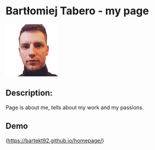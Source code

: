 # Bartłomiej Tabero - my page
![Bartłomiej Tabero](https://github.com/bartekt92/homepage/blob/main/images/bt.png?raw=true)
## Description:
Page is about me, tells about my work and my passions.
## Demo
(https://bartekt92.github.io/homepage/)
